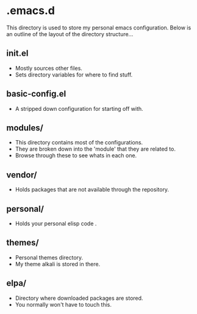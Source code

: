 # .emacs.d

This directory is used to store my personal emacs configuration.  Below is
an outline of the layout of the directory structure...

## init.el

- Mostly sources other files.
- Sets directory variables for where to find stuff.

## basic-config.el

- A stripped down configuration for starting off with.


## modules/

- This directory contains most of the configurations.
- They are broken down into the 'module' that they are related to.
- Browse through these to see whats in each one.


## vendor/

- Holds packages that are not available through the repository.


## personal/

- Holds your personal elisp code .


## themes/

- Personal themes directory.
- My theme alkali is stored in there.


## elpa/

- Directory where downloaded packages are stored.
- You normally won't have to touch this.


